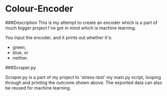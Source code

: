 # Colour-Encoder
###Description
This is my attempt to create an encoder which is a part of much 
bigger project I've got in mind which is machine learning. 

You input the encoder, and it prints out whether it's:
* green, 
* blue, or
* neither.

###Scraper.py

Scraper.py is a part of my project to 'stress-test' my main.py 
script, looping through and printing the outcome shown above. 
The exported data can also be reused for machine learning.